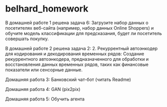 # belhard_homework

В домашней работе 1 решена задача 6: Загрузите набор данных о посетителях веб-сайта (например, набор данных Online Shoppers) и обучите модель классификации для предсказания, будет ли посетитель совершать покупку.


В домашней работе 2 решена задача 2: 2. Рекуррентный автоэнкодер для кодирования и декодирования временных рядов: Создание рекуррентного автоэнкодера, предназначенного для обработки и восстановления данных временных рядов, таких как финансовые показатели или сенсорные данные.

Домашняя работа 3: Банковский чат-бот (читать Readme)

Домашняя работа 4: GAN (pix2pix)

Домашняя работа 5: Обучить агента
